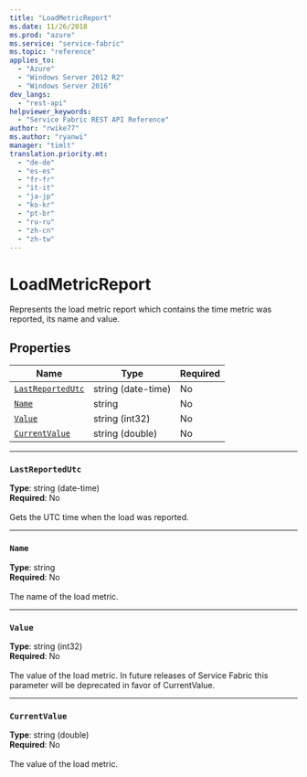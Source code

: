 ```yaml
---
title: "LoadMetricReport"
ms.date: 11/26/2018
ms.prod: "azure"
ms.service: "service-fabric"
ms.topic: "reference"
applies_to: 
  - "Azure"
  - "Windows Server 2012 R2"
  - "Windows Server 2016"
dev_langs: 
  - "rest-api"
helpviewer_keywords: 
  - "Service Fabric REST API Reference"
author: "rwike77"
ms.author: "ryanwi"
manager: "timlt"
translation.priority.mt: 
  - "de-de"
  - "es-es"
  - "fr-fr"
  - "it-it"
  - "ja-jp"
  - "ko-kr"
  - "pt-br"
  - "ru-ru"
  - "zh-cn"
  - "zh-tw"
---
```

# LoadMetricReport

Represents the load metric report which contains the time metric was reported, its name and value.

## Properties
| Name | Type | Required |
| --- | --- | --- |
| [`LastReportedUtc`](#lastreportedutc) | string (date-time) | No |
| [`Name`](#name) | string | No |
| [`Value`](#value) | string (int32) | No |
| [`CurrentValue`](#currentvalue) | string (double) | No |

____
### `LastReportedUtc`
__Type__: string (date-time) <br/>
__Required__: No<br/>
<br/>
Gets the UTC time when the load was reported.

____
### `Name`
__Type__: string <br/>
__Required__: No<br/>
<br/>
The name of the load metric.

____
### `Value`
__Type__: string (int32) <br/>
__Required__: No<br/>
<br/>
The value of the load metric. In future releases of Service Fabric this parameter will be deprecated in favor of CurrentValue.

____
### `CurrentValue`
__Type__: string (double) <br/>
__Required__: No<br/>
<br/>
The value of the load metric.
